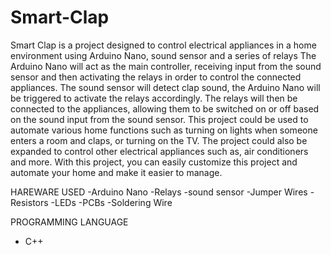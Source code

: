 # Smart-Clap
Smart Clap is a project designed to control electrical appliances in a home environment using Arduino Nano, sound sensor and a series of relays
The Arduino Nano will act as the main controller, receiving input from the sound sensor and then activating the relays in order to control the connected appliances. The sound sensor will detect clap sound, the Arduino Nano will be triggered to activate the relays accordingly. The relays will then be connected to the appliances, allowing them to be switched on or off based on the sound input from the sound sensor. This project could be used to automate various home functions such as turning on lights when someone enters a room and claps, or turning on the TV. The project could also be expanded to control other electrical appliances such as, air conditioners and more. With this project, you can easily  customize this project and automate your home and make it easier to manage.

HAREWARE USED
-Arduino Nano
-Relays
-sound sensor
-Jumper Wires
-Resistors
-LEDs
-PCBs
-Soldering Wire


PROGRAMMING LANGUAGE
- C++ 

